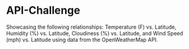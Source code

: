 # API-Challenge
Showcasing the following relationships: Temperature (F) vs. Latitude,  Humidity (%) vs. Latitude, Cloudiness (%) vs. Latitude, and Wind Speed (mph) vs. Latitude using data from the OpenWeatherMap API.
